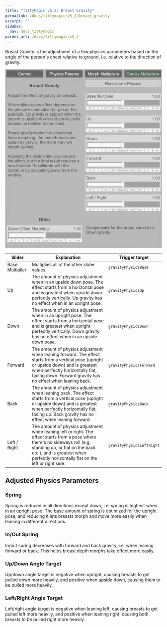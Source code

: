 ```yaml
---
title: "TittyMagic v5.2: Breast Gravity"
permalink: /docs/tittymagic/v5_2/breast_gravity
excerpt: ""
sidebar:
  nav: docs_tittymagic
parent_url: /docs/tittymagic/v5_2
---
```


Breast Gravity is the adjustment of a few physics parameters based on the angle of the person's chest relative to ground, i.e. relative to the direction of gravity.

![5_2_breast_gravity.png](/assets/screens/tittymagic/5_2_breast_gravity.png)

| Slider | Explanation | Trigger target |
|--------|-------------|----------------|
| Base Multiplier | Multiplies all of the other slider values. | `gravityPhysicsBase` |
| Up | The amount of physics adjustment when in an upside down pose. The effect starts from a horizontal pose and is greatest when upside down perfectly vertically. Up gravity has no effect when in an upright pose. | `gravityPhysicsUp` |
| Down | The amount of physics adjustment when in an upright pose. The effect starts from a horizontal pose and is greatest when upright perfectly vertically. Down gravity has no effect when in an upside down pose. | `gravityPhysicsDown` |
| Forward | The amount of physics adjustment when leaning forward. The effect starts from a vertical pose (upright or upside down) and is greatest when perfectly horizontally flat, facing down. Forward gravity has no effect when leaning back. | `gravityPhysicsForward` |
| Back | The amount of physics adjustment when leaning back. The effect starts from a vertical pose (upright or upside down) and is greatest when perfectly horizontally flat, facing up. Back gravity has no effect when leaning forward. | `gravityPhysicsBack` |
| Left / Right | The amount of physics adjustment when leaning left or right. The effect starts from a pose where there's no sideways roll (e.g. standing up, or flat on the back etc.), and is greatest when perfectly horizontally flat on the left or right side. | `gravityPhysicsLeftRight` |

## Adjusted Physics Parameters

### Spring

Spring is reduced in all directions except down, i.e. spring is highest when in an upright pose. The base amount of spring is optimized for the upright pose, and reducing it lets breasts morph and move more easily when leaning in different directions.

### In/Out Spring

In/out spring decreases with forward and back gravity, i.e. when leaning forward or back. This helps breast depth morphs take effect more easily.

### Up/Down Angle Target

Up/down angle target is negative when upright, causing breasts to get pulled down more heavily, and positive when upside down, causing them to be pulled more heavily.

### Left/Right Angle Target

Left/right angle target is negative when leaning left, causing breasts to get pulled left more heavily, and positive when leaning right, causing both breasts to be pulled right more heavily.
